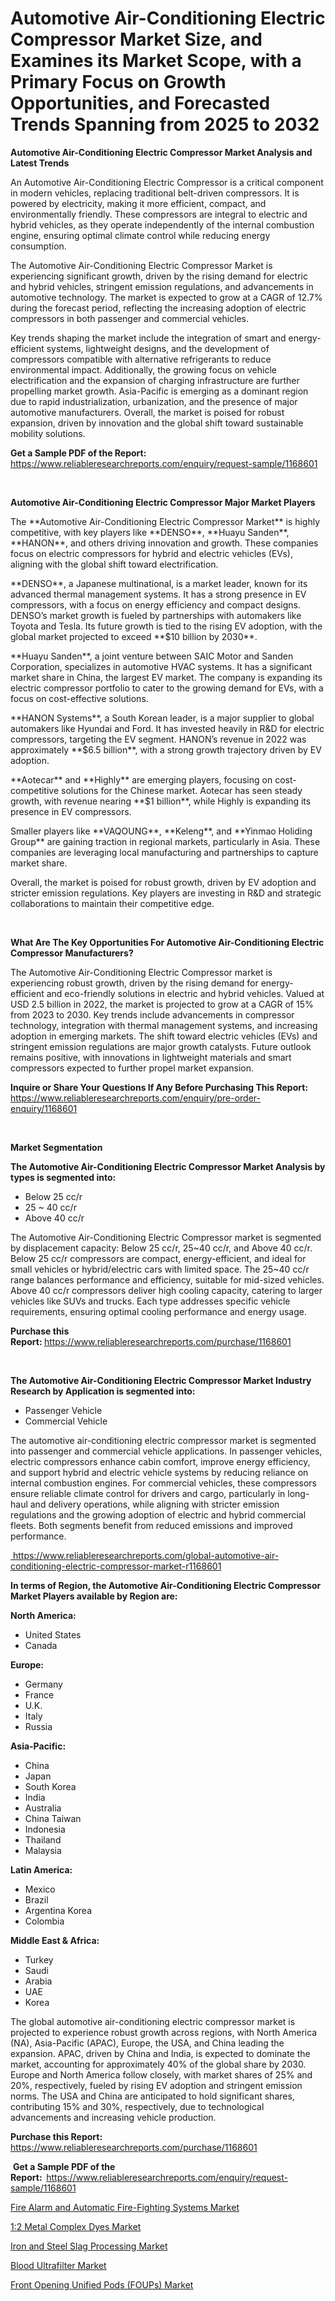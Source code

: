 <p><h1>Automotive Air-Conditioning Electric Compressor Market Size, and Examines its Market Scope, with a Primary Focus on Growth Opportunities, and Forecasted Trends Spanning from 2025 to 2032</h1></p><p><strong>Automotive Air-Conditioning Electric Compressor Market Analysis and Latest Trends</strong></p>
<p><p>An Automotive Air-Conditioning Electric Compressor is a critical component in modern vehicles, replacing traditional belt-driven compressors. It is powered by electricity, making it more efficient, compact, and environmentally friendly. These compressors are integral to electric and hybrid vehicles, as they operate independently of the internal combustion engine, ensuring optimal climate control while reducing energy consumption.</p><p>The Automotive Air-Conditioning Electric Compressor Market is experiencing significant growth, driven by the rising demand for electric and hybrid vehicles, stringent emission regulations, and advancements in automotive technology. The market is expected to grow at a CAGR of 12.7% during the forecast period, reflecting the increasing adoption of electric compressors in both passenger and commercial vehicles.</p><p>Key trends shaping the market include the integration of smart and energy-efficient systems, lightweight designs, and the development of compressors compatible with alternative refrigerants to reduce environmental impact. Additionally, the growing focus on vehicle electrification and the expansion of charging infrastructure are further propelling market growth. Asia-Pacific is emerging as a dominant region due to rapid industrialization, urbanization, and the presence of major automotive manufacturers. Overall, the market is poised for robust expansion, driven by innovation and the global shift toward sustainable mobility solutions.</p></p>
<p><strong>Get a Sample PDF of the Report:&nbsp;</strong> <a href="https://www.reliableresearchreports.com/enquiry/request-sample/1168601?utm_campaign=11&utm_medium=2&utm_source=Github&utm_content=ia&utm_term=20012025&utm_id=automotive-air-conditioning-electric-compressor">https://www.reliableresearchreports.com/enquiry/request-sample/1168601</a></p>
<p>&nbsp;</p>
<p><strong>Automotive Air-Conditioning Electric Compressor Major Market Players</strong></p>
<p><p>The **Automotive Air-Conditioning Electric Compressor Market** is highly competitive, with key players like **DENSO**, **Huayu Sanden**, **HANON**, and others driving innovation and growth. These companies focus on electric compressors for hybrid and electric vehicles (EVs), aligning with the global shift toward electrification.</p><p>**DENSO**, a Japanese multinational, is a market leader, known for its advanced thermal management systems. It has a strong presence in EV compressors, with a focus on energy efficiency and compact designs. DENSO’s market growth is fueled by partnerships with automakers like Toyota and Tesla. Its future growth is tied to the rising EV adoption, with the global market projected to exceed **$10 billion by 2030**.</p><p>**Huayu Sanden**, a joint venture between SAIC Motor and Sanden Corporation, specializes in automotive HVAC systems. It has a significant market share in China, the largest EV market. The company is expanding its electric compressor portfolio to cater to the growing demand for EVs, with a focus on cost-effective solutions.</p><p>**HANON Systems**, a South Korean leader, is a major supplier to global automakers like Hyundai and Ford. It has invested heavily in R&D for electric compressors, targeting the EV segment. HANON’s revenue in 2022 was approximately **$6.5 billion**, with a strong growth trajectory driven by EV adoption.</p><p>**Aotecar** and **Highly** are emerging players, focusing on cost-competitive solutions for the Chinese market. Aotecar has seen steady growth, with revenue nearing **$1 billion**, while Highly is expanding its presence in EV compressors.</p><p>Smaller players like **VAQOUNG**, **Keleng**, and **Yinmao Holiding Group** are gaining traction in regional markets, particularly in Asia. These companies are leveraging local manufacturing and partnerships to capture market share.</p><p>Overall, the market is poised for robust growth, driven by EV adoption and stricter emission regulations. Key players are investing in R&D and strategic collaborations to maintain their competitive edge.</p></p>
<p>&nbsp;</p>
<p><strong>What Are The Key Opportunities For Automotive Air-Conditioning Electric Compressor Manufacturers?</strong></p>
<p><p>The Automotive Air-Conditioning Electric Compressor market is experiencing robust growth, driven by the rising demand for energy-efficient and eco-friendly solutions in electric and hybrid vehicles. Valued at USD 2.5 billion in 2022, the market is projected to grow at a CAGR of 15% from 2023 to 2030. Key trends include advancements in compressor technology, integration with thermal management systems, and increasing adoption in emerging markets. The shift toward electric vehicles (EVs) and stringent emission regulations are major growth catalysts. Future outlook remains positive, with innovations in lightweight materials and smart compressors expected to further propel market expansion.</p></p>
<p><strong>Inquire or Share Your Questions If Any Before Purchasing This Report:</strong> <a href="https://www.reliableresearchreports.com/enquiry/pre-order-enquiry/1168601?utm_campaign=11&utm_medium=2&utm_source=Github&utm_content=ia&utm_term=20012025&utm_id=automotive-air-conditioning-electric-compressor">https://www.reliableresearchreports.com/enquiry/pre-order-enquiry/1168601</a></p>
<p>&nbsp;</p>
<p><strong>Market Segmentation</strong></p>
<p><strong>The Automotive Air-Conditioning Electric Compressor Market Analysis by types is segmented into:</strong></p>
<p><ul><li>Below 25 cc/r</li><li>25 ~ 40 cc/r</li><li>Above 40 cc/r</li></ul></p>
<p><p>The Automotive Air-Conditioning Electric Compressor market is segmented by displacement capacity: Below 25 cc/r, 25~40 cc/r, and Above 40 cc/r. Below 25 cc/r compressors are compact, energy-efficient, and ideal for small vehicles or hybrid/electric cars with limited space. The 25~40 cc/r range balances performance and efficiency, suitable for mid-sized vehicles. Above 40 cc/r compressors deliver high cooling capacity, catering to larger vehicles like SUVs and trucks. Each type addresses specific vehicle requirements, ensuring optimal cooling performance and energy usage.</p></p>
<p><strong>Purchase this Report:&nbsp;</strong><a href="https://www.reliableresearchreports.com/purchase/1168601?utm_campaign=11&utm_medium=2&utm_source=Github&utm_content=ia&utm_term=20012025&utm_id=automotive-air-conditioning-electric-compressor">https://www.reliableresearchreports.com/purchase/1168601</a></p>
<p>&nbsp;</p>
<p><strong>The Automotive Air-Conditioning Electric Compressor Market Industry Research by Application is segmented into:</strong></p>
<p><ul><li>Passenger Vehicle</li><li>Commercial Vehicle</li></ul></p>
<p><p>The automotive air-conditioning electric compressor market is segmented into passenger and commercial vehicle applications. In passenger vehicles, electric compressors enhance cabin comfort, improve energy efficiency, and support hybrid and electric vehicle systems by reducing reliance on internal combustion engines. For commercial vehicles, these compressors ensure reliable climate control for drivers and cargo, particularly in long-haul and delivery operations, while aligning with stricter emission regulations and the growing adoption of electric and hybrid commercial fleets. Both segments benefit from reduced emissions and improved performance.</p></p>
<p><a href="https://www.reliableresearchreports.com/global-automotive-air-conditioning-electric-compressor-market-r1168601?utm_campaign=11&utm_medium=2&utm_source=Github&utm_content=ia&utm_term=20012025&utm_id=automotive-air-conditioning-electric-compressor">&nbsp;https://www.reliableresearchreports.com/global-automotive-air-conditioning-electric-compressor-market-r1168601</a></p>
<p><strong>In terms of Region, the Automotive Air-Conditioning Electric Compressor Market Players available by Region are:</strong></p>
<p>
    <p> <strong> North America: </strong>
        <ul>
            <li>United States</li>
            <li>Canada</li>
        </ul>
        </p> 
    <p> <strong> Europe: </strong>
        <ul>
            <li>Germany</li>
            <li>France</li>
            <li>U.K.</li>
            <li>Italy</li>
            <li>Russia</li>
        </ul>
        </p> 
    <p> <strong> Asia-Pacific: </strong>
        <ul>
            <li>China</li>
            <li>Japan</li>
            <li>South Korea</li>
            <li>India</li>
            <li>Australia</li>
            <li>China Taiwan</li>
            <li>Indonesia</li>
            <li>Thailand</li>
            <li>Malaysia</li>
        </ul>
        </p> 
    <p> <strong> Latin America: </strong>
        <ul>
            <li>Mexico</li>
            <li>Brazil</li>
            <li>Argentina Korea</li>
            <li>Colombia</li>
        </ul>
        </p> 
    <p> <strong> Middle East & Africa: </strong>
        <ul>
            <li>Turkey</li>
            <li>Saudi</li>
            <li>Arabia</li>
            <li>UAE</li>
            <li>Korea</li>
        </ul>
    </p>
    </p>
<p><p>The global automotive air-conditioning electric compressor market is projected to experience robust growth across regions, with North America (NA), Asia-Pacific (APAC), Europe, the USA, and China leading the expansion. APAC, driven by China and India, is expected to dominate the market, accounting for approximately 40% of the global share by 2030. Europe and North America follow closely, with market shares of 25% and 20%, respectively, fueled by rising EV adoption and stringent emission norms. The USA and China are anticipated to hold significant shares, contributing 15% and 30%, respectively, due to technological advancements and increasing vehicle production.</p></p>
<p><strong>Purchase this Report: </strong><a href="https://www.reliableresearchreports.com/purchase/1168601?utm_campaign=11&utm_medium=2&utm_source=Github&utm_content=ia&utm_term=20012025&utm_id=automotive-air-conditioning-electric-compressor">https://www.reliableresearchreports.com/purchase/1168601</a></p>
<p>&nbsp;<strong>Get a Sample PDF of the Report:&nbsp;&nbsp;</strong><a href="https://www.reliableresearchreports.com/enquiry/request-sample/1168601?utm_campaign=11&utm_medium=2&utm_source=Github&utm_content=ia&utm_term=20012025&utm_id=automotive-air-conditioning-electric-compressor">https://www.reliableresearchreports.com/enquiry/request-sample/1168601</a></p>
<p><strong></strong></p>
<p><p><a href="https://github.com/gukenneth26571/Market-Research-Report-List-1/blob/main/fire-alarm-and-automatic-fire-fighting-systems-market.md?utm_campaign=11&utm_medium=2&utm_source=Github&utm_content=ia&utm_term=20012025&utm_id=automotive-air-conditioning-electric-compressor">Fire Alarm and Automatic Fire-Fighting Systems Market</a></p><p><a href="https://www.linkedin.com/pulse/comprehensive-assessment-12-metal-complex-dyes-markets-66-cagrfrom-qnl2e?utm_campaign=11&utm_medium=2&utm_source=Github&utm_content=ia&utm_term=20012025&utm_id=automotive-air-conditioning-electric-compressor">1:2 Metal Complex Dyes Market</a></p><p><a href="https://github.com/ChiragRp1/Market-Research-Report-List-7/blob/main/iron-and-steel-slag-processing-market.md?utm_campaign=11&utm_medium=2&utm_source=Github&utm_content=ia&utm_term=20012025&utm_id=automotive-air-conditioning-electric-compressor">Iron and Steel Slag Processing Market</a></p><p><a href="https://www.linkedin.com/pulse/blood-ultrafilter-market-global-regional-analysis-focus-1vkac?utm_campaign=11&utm_medium=2&utm_source=Github&utm_content=ia&utm_term=20012025&utm_id=automotive-air-conditioning-electric-compressor">Blood Ultrafilter Market</a></p><p><a href="https://www.linkedin.com/pulse/front-opening-unified-pods-foups-market-includes-complete-xrbwc?utm_campaign=11&utm_medium=2&utm_source=Github&utm_content=ia&utm_term=20012025&utm_id=automotive-air-conditioning-electric-compressor">Front Opening Unified Pods (FOUPs) Market</a></p></p>